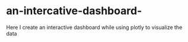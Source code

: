 # an-intercative-dashboard-
Here I create an interactive dashboard while using plotly to visualize the data

